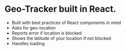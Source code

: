 # Geo-Tracker built in React.

+ Built with best practices of React components in mind
+ Asks for geo-location
+ Reports error if location is blocked
+ Shows the latitude of your location if not blocked
+ Handles loading
